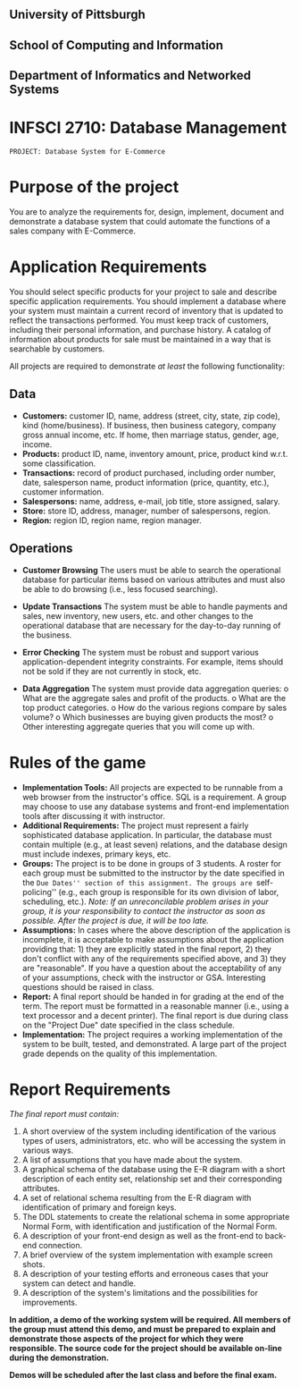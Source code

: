 ## University of Pittsburgh

## School of Computing and Information

## Department of Informatics and Networked Systems

# INFSCI 2710: Database Management

```
PROJECT: Database System for E-Commerce
```
# Purpose of the project

You are to analyze the requirements for, design, implement, document and demonstrate a
database system that could automate the functions of a sales company with E-Commerce.

# Application Requirements

You should select specific products for your project to sale and describe specific application
requirements. You should implement a database where your system must maintain a current
record of inventory that is updated to reflect the transactions performed. You must keep track of
customers, including their personal information, and purchase history. A catalog of information
about products for sale must be maintained in a way that is searchable by customers.

All projects are required to demonstrate _at least_ the following functionality:

## Data

- **Customers:** customer ID, name, address (street, city, state, zip code), kind
    (home/business). If business, then business category, company gross annual income, etc.
    If home, then marriage status, gender, age, income.
- **Products:** product ID, name, inventory amount, price, product kind w.r.t. some
    classification.
- **Transactions:** record of product purchased, including order number, date, salesperson
    name, product information (price, quantity, etc.), customer information.
- **Salespersons:** name, address, e-mail, job title, store assigned, salary.
- **Store:** store ID, address, manager, number of salespersons, region.
- **Region:** region ID, region name, region manager.

## Operations

- **Customer Browsing** The users must be able to search the operational database for
    particular items based on various attributes and must also be able to do browsing (i.e.,
    less focused searching).


- **Update Transactions** The system must be able to handle payments and sales, new
    inventory, new users, etc. and other changes to the operational database that are necessary
    for the day-to-day running of the business.
- **Error Checking** The system must be robust and support various application-dependent
    integrity constraints. For example, items should not be sold if they are not currently in
    stock, etc.
- **Data Aggregation** The system must provide data aggregation queries:
    o What are the aggregate sales and profit of the products.
    o What are the top product categories.
    o How do the various regions compare by sales volume?
    o Which businesses are buying given products the most?
    o Other interesting aggregate queries that you will come up with.

# Rules of the game

- **Implementation Tools:** All projects are expected to be runnable from a web browser
    from the instructor's office. SQL is a requirement. A group may choose to use any
    database systems and front-end implementation tools after discussing it with instructor.
- **Additional Requirements:** The project must represent a fairly sophisticated database
    application. In particular, the database must contain multiple (e.g., at least seven)
    relations, and the database design must include indexes, primary keys, etc.
- **Groups:** The project is to be done in groups of 3 students. A roster for each group must
    be submitted to the instructor by the date specified in the ``Due Dates'' section of this
    assignment. The groups are ``self-policing'' (e.g., each group is responsible for its own
    division of labor, scheduling, etc.). _Note: If an unreconcilable problem arises in your_
    _group, it is your responsibility to contact the instructor as soon as possible. After the_
    _project is due, it will be too late._
- **Assumptions:** In cases where the above description of the application is incomplete, it is
    acceptable to make assumptions about the application providing that: 1) they are
    explicitly stated in the final report, 2) they don't conflict with any of the requirements
    specified above, and 3) they are "reasonable". If you have a question about the
    acceptability of any of your assumptions, check with the instructor or GSA. Interesting
    questions should be raised in class.
- **Report:** A final report should be handed in for grading at the end of the term. The report
    must be formatted in a reasonable manner (i.e., using a text processor and a decent
    printer). The final report is due during class on the "Project Due" date specified in the
    class schedule.
- **Implementation:** The project requires a working implementation of the system to be
    built, tested, and demonstrated. A large part of the project grade depends on the quality of
    this implementation.

# Report Requirements

_The final report must contain:_


1. A short overview of the system including identification of the various types of users,
    administrators, etc. who will be accessing the system in various ways.
2. A list of assumptions that you have made about the system.
3. A graphical schema of the database using the E-R diagram with a short description of
    each entity set, relationship set and their corresponding attributes.
4. A set of relational schema resulting from the E-R diagram with identification of primary
    and foreign keys.
5. The DDL statements to create the relational schema in some appropriate Normal Form,
    with identification and justification of the Normal Form.
6. A description of your front-end design as well as the front-end to back-end connection.
7. A brief overview of the system implementation with example screen shots.
8. A description of your testing efforts and erroneous cases that your system can detect and
    handle.
9. A description of the system's limitations and the possibilities for improvements.

**In addition, a demo of the working system will be required. All members of the group must
attend this demo, and must be prepared to explain and demonstrate those aspects of the
project for which they were responsible. The source code for the project should be
available on-line during the demonstration.**

**Demos will be scheduled after the last class and before the final exam.**


